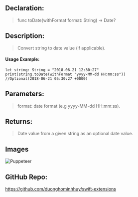 ## Declaration: 
> func toDate(withFormat format: String) -> Date?


## Description: 
> Convert string to date value (if applicable).


#### Usage Example: 
`````
let string: String = "2018-06-21 12:30:27"
print(string.toDate(withFormat "yyyy-MM-dd HH:mm:ss")) //Optional(2018-06-21 05:30:27 +0000)
`````

## Parameters: 
> format: date format (e.g yyyy-MM-dd HH:mm:ss).


## Returns: 
> Date value from a given string as an optional date value.


## Images
![Puppeteer](https://octodex.github.com/images/puppeteer.png)


## GitHub Repo:
https://github.com/duonghominhhuy/swift-extensions




